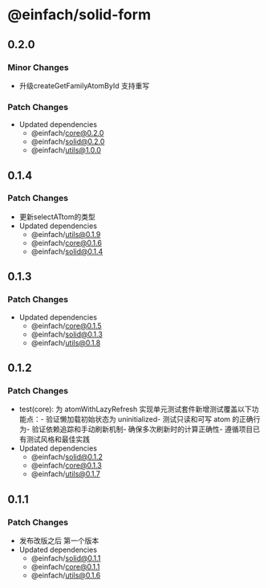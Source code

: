 # @einfach/solid-form

## 0.2.0

### Minor Changes

- 升级createGetFamilyAtomById 支持重写

### Patch Changes

- Updated dependencies
  - @einfach/core@0.2.0
  - @einfach/solid@0.2.0
  - @einfach/utils@1.0.0

## 0.1.4

### Patch Changes

- 更新selectATtom的类型
- Updated dependencies
  - @einfach/utils@0.1.9
  - @einfach/core@0.1.6
  - @einfach/solid@0.1.4

## 0.1.3

### Patch Changes

- Updated dependencies
  - @einfach/core@0.1.5
  - @einfach/solid@0.1.3
  - @einfach/utils@0.1.8

## 0.1.2

### Patch Changes

- test(core): 为 atomWithLazyRefresh 实现单元测试套件新增测试覆盖以下功能点：- 验证懒加载初始状态为 uninitialized- 测试只读和可写 atom 的正确行为- 验证依赖追踪和手动刷新机制- 确保多次刷新时的计算正确性- 遵循项目已有测试风格和最佳实践
- Updated dependencies
  - @einfach/solid@0.1.2
  - @einfach/core@0.1.3
  - @einfach/utils@0.1.7

## 0.1.1

### Patch Changes

- 发布改版之后 第一个版本
- Updated dependencies
  - @einfach/solid@0.1.1
  - @einfach/core@0.1.1
  - @einfach/utils@0.1.6
